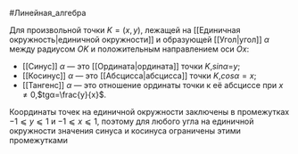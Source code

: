 
#Линейная_алгебра 

Для произвольной точки $K=(x, y)$, лежащей на [[Единичная окружность|единичной окружности]] и образующей [[Угол|угол]] $α$ между радиусом $OK$ и положительным направлением оси $Ox$:

-   [[Синус]] $α$ — это [[Ордината|ордината]] точки $K$,$sinα$=$y$;
-   [[Косинус]] $α$ — это [[Абсцисса|абсцисса]] точки $K$,$cosα=x$;
-   [[Тангенс]] $α$ — это отношение ординаты точки к её абсциссе при $x\neq0$,$tgα=\frac{y}{x}$​.

Координаты точек на единичной окружности заключены в промежутках $−1⩽y⩽1$ и $−1⩽x⩽1$, поэтому для любого угла на единичной окружности значения синуса и косинуса ограничены этими промежутками